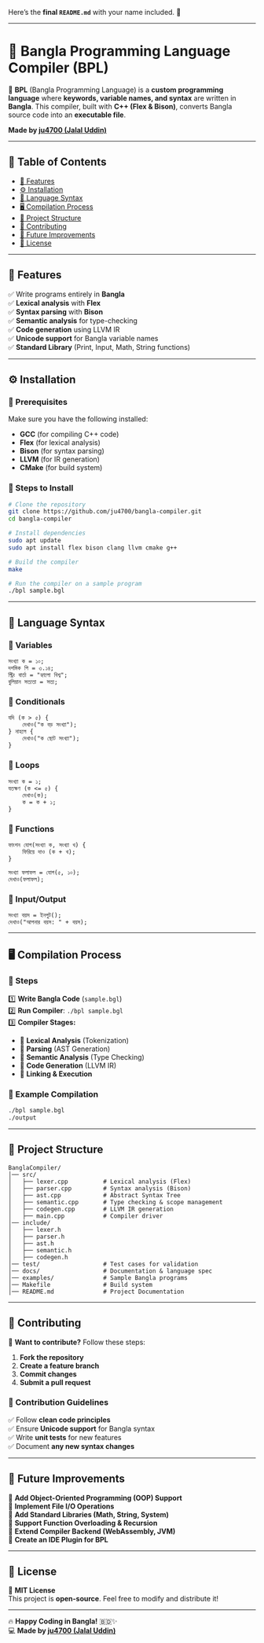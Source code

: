 Here’s the **final `README.md`** with your name included. 🚀  

---

# **📢 Bangla Programming Language Compiler (BPL)**  
🚀 **BPL** (Bangla Programming Language) is a **custom programming language** where **keywords, variable names, and syntax** are written in **Bangla**. This compiler, built with **C++ (Flex & Bison)**, converts Bangla source code into an **executable file**.  

**Made by [ju4700 (Jalal Uddin)](https://github.com/ju4700)**  

---

## **📖 Table of Contents**  
- [📌 Features](#-features)  
- [⚙️ Installation](#️-installation)  
- [📝 Language Syntax](#-language-syntax)  
- [🖥️ Compilation Process](#️-compilation-process)  
- [📂 Project Structure](#-project-structure)  
- [🔧 Contributing](#-contributing)  
- [🚀 Future Improvements](#-future-improvements)  
- [📜 License](#-license)  

---

## **📌 Features**  
✅ Write programs entirely in **Bangla**  
✅ **Lexical analysis** with **Flex**  
✅ **Syntax parsing** with **Bison**  
✅ **Semantic analysis** for type-checking  
✅ **Code generation** using LLVM IR  
✅ **Unicode support** for Bangla variable names  
✅ **Standard Library** (Print, Input, Math, String functions)  

---

## **⚙️ Installation**  
### **🔹 Prerequisites**  
Make sure you have the following installed:  
- **GCC** (for compiling C++ code)  
- **Flex** (for lexical analysis)  
- **Bison** (for syntax parsing)  
- **LLVM** (for IR generation)  
- **CMake** (for build system)  

### **🔹 Steps to Install**  
```sh
# Clone the repository
git clone https://github.com/ju4700/bangla-compiler.git
cd bangla-compiler

# Install dependencies
sudo apt update
sudo apt install flex bison clang llvm cmake g++

# Build the compiler
make

# Run the compiler on a sample program
./bpl sample.bgl
```

---

## **📝 Language Syntax**  
### **🔹 Variables**  
```plaintext
সংখ্যা ক = ১০;
দশমিক পি = ৩.১৪;
স্ট্রিং বার্তা = "হ্যালো বিশ্ব";
বুলিয়ান সত্যতা = সত্য;
```

### **🔹 Conditionals**  
```plaintext
যদি (ক > ৫) {
    দেখাও("ক বড় সংখ্যা");
} নাহলে {
    দেখাও("ক ছোট সংখ্যা");
}
```

### **🔹 Loops**  
```plaintext
সংখ্যা ক = ১;
যতক্ষণ (ক <= ৫) {
    দেখাও(ক);
    ক = ক + ১;
}
```

### **🔹 Functions**  
```plaintext
ফাংশন যোগ(সংখ্যা ক, সংখ্যা খ) {
    ফিরিয়ে দাও (ক + খ);
}

সংখ্যা ফলাফল = যোগ(৫, ১০);
দেখাও(ফলাফল);
```

### **🔹 Input/Output**  
```plaintext
সংখ্যা বয়স = ইনপুট();
দেখাও("আপনার বয়স: " + বয়স);
```

---

## **🖥️ Compilation Process**  
### **🔹 Steps**  
1️⃣ **Write Bangla Code** (`sample.bgl`)  
2️⃣ **Run Compiler**: `./bpl sample.bgl`  
3️⃣ **Compiler Stages:**  
   - 🔹 **Lexical Analysis** (Tokenization)  
   - 🔹 **Parsing** (AST Generation)  
   - 🔹 **Semantic Analysis** (Type Checking)  
   - 🔹 **Code Generation** (LLVM IR)  
   - 🔹 **Linking & Execution**  

### **🔹 Example Compilation**  
```sh
./bpl sample.bgl
./output
```

---

## **📂 Project Structure**  
```
BanglaCompiler/
│── src/
│   ├── lexer.cpp          # Lexical analysis (Flex)
│   ├── parser.cpp         # Syntax analysis (Bison)
│   ├── ast.cpp            # Abstract Syntax Tree
│   ├── semantic.cpp       # Type checking & scope management
│   ├── codegen.cpp        # LLVM IR generation
│   ├── main.cpp           # Compiler driver
│── include/
│   ├── lexer.h
│   ├── parser.h
│   ├── ast.h
│   ├── semantic.h
│   ├── codegen.h
│── test/                  # Test cases for validation
│── docs/                  # Documentation & language spec
│── examples/              # Sample Bangla programs
│── Makefile               # Build system
│── README.md              # Project Documentation
```

---

## **🔧 Contributing**  
🚀 **Want to contribute?** Follow these steps:  
1. **Fork the repository**  
2. **Create a feature branch**  
3. **Commit changes**  
4. **Submit a pull request**  

### **🔹 Contribution Guidelines**  
✅ Follow **clean code principles**  
✅ Ensure **Unicode support** for Bangla syntax  
✅ Write **unit tests** for new features  
✅ Document **any new syntax changes**  

---

## **🚀 Future Improvements**  
🔹 **Add Object-Oriented Programming (OOP) Support**  
🔹 **Implement File I/O Operations**  
🔹 **Add Standard Libraries (Math, String, System)**  
🔹 **Support Function Overloading & Recursion**  
🔹 **Extend Compiler Backend (WebAssembly, JVM)**  
🔹 **Create an IDE Plugin for BPL**  

---

## **📜 License**  
📄 **MIT License**  
This project is **open-source**. Feel free to modify and distribute it!  

---

🔥 **Happy Coding in Bangla!** 🇧🇩✨  
💻 **Made by [ju4700 (Jalal Uddin)](https://github.com/ju4700)**
